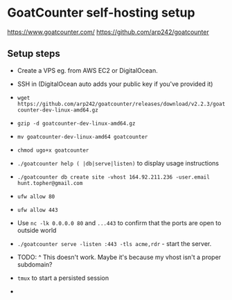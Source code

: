 # GoatCounter self-hosting setup

https://www.goatcounter.com/ https://github.com/arp242/goatcounter


## Setup steps

- Create a VPS eg. from AWS EC2 or DigitalOcean.
- SSH in (DigitalOcean auto adds your public key if you've provided it)
- `wget https://github.com/arp242/goatcounter/releases/download/v2.2.3/goatcounter-dev-linux-amd64.gz`
- `gzip -d goatcounter-dev-linux-amd64.gz`
- `mv goatcounter-dev-linux-amd64 goatcounter`
- `chmod ugo+x goatcounter`
- `./goatcounter help ( |db|serve|listen)` to display usage instructions
- `./goatcounter db create site -vhost 164.92.211.236 -user.email hunt.topher@gmail.com`
- `ufw allow 80`
- `ufw allow 443`
- Use `nc -lk 0.0.0.0 80` and `...443` to confirm that the ports are open to outside world
- `./goatcounter serve -listen :443 -tls acme,rdr` - start the server.
- TODO: ^ This doesn't work. Maybe it's because my vhost isn't a proper subdomain?



- `tmux` to start a persisted session
- 
